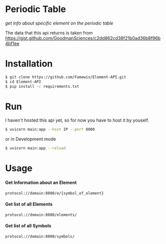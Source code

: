 # Periodic Table
*get info about specific element on the periodic table*

The data that this api returns is taken from https://gist.github.com/GoodmanSciences/c2dd862cd38f21b0ad36b8f96b4bf1ee

Installation
=============
```sh
$ git clone https://github.com/Famewix/Element-API.git
$ cd Element-API
$ pip install -r requirements.txt
```
Run
=============
I haven't hosted this api yet, so for now you have to host it by youself.
```sh
$ uvicorn main:app --host IP --port 8000
```
or in Development mode
```sh
$ uvicorn main:app --reload
```

Usage
==========

#### Get Information about an Element
```
protocol://domain:8000/e/{symbol_of_element}
```
#### Get list of all Elements
```
protocol://domain:8000/elements/
```

#### Get list of all Symbols
```
protocol://domain:8000/symbols/
```